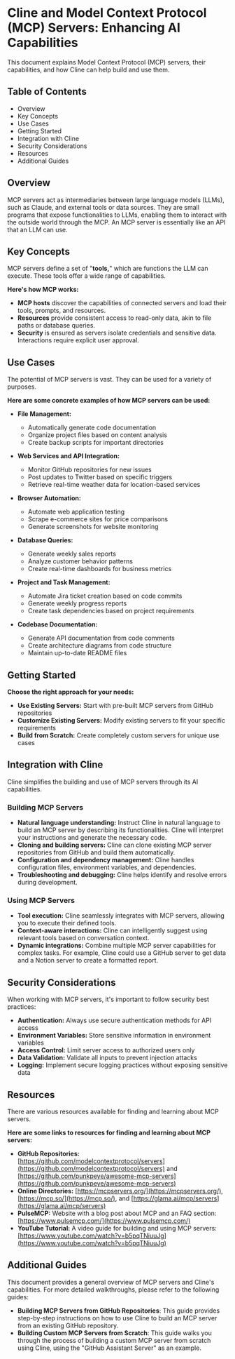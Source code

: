 # Cline and Model Context Protocol (MCP) Servers: Enhancing AI Capabilities

This document explains Model Context Protocol (MCP) servers, their capabilities, and how Cline can help build and use them. 

## Table of Contents
* Overview
* Key Concepts
* Use Cases
* Getting Started
* Integration with Cline
* Security Considerations
* Resources
* Additional Guides

## Overview

MCP servers act as intermediaries between large language models (LLMs), such as Claude, and external tools or data sources. They are small programs that expose functionalities to LLMs, enabling them to interact with the outside world through the MCP. An MCP server is essentially like an API that an LLM can use.

## Key Concepts

MCP servers define a set of "**tools,**" which are functions the LLM can execute. These tools offer a wide range of capabilities. 

**Here's how MCP works:**

*   **MCP hosts** discover the capabilities of connected servers and load their tools, prompts, and resources.
*   **Resources** provide consistent access to read-only data, akin to file paths or database queries. 
*   **Security** is ensured as servers isolate credentials and sensitive data. Interactions require explicit user approval.

## Use Cases

The potential of MCP servers is vast. They can be used for a variety of purposes.

**Here are some concrete examples of how MCP servers can be used:**

* **File Management:** 
  - Automatically generate code documentation
  - Organize project files based on content analysis
  - Create backup scripts for important directories

* **Web Services and API Integration:**
  - Monitor GitHub repositories for new issues
  - Post updates to Twitter based on specific triggers
  - Retrieve real-time weather data for location-based services

* **Browser Automation:**
  - Automate web application testing
  - Scrape e-commerce sites for price comparisons
  - Generate screenshots for website monitoring

* **Database Queries:**
  - Generate weekly sales reports
  - Analyze customer behavior patterns
  - Create real-time dashboards for business metrics

* **Project and Task Management:**
  - Automate Jira ticket creation based on code commits
  - Generate weekly progress reports
  - Create task dependencies based on project requirements

* **Codebase Documentation:**
  - Generate API documentation from code comments
  - Create architecture diagrams from code structure
  - Maintain up-to-date README files

## Getting Started

**Choose the right approach for your needs:**

* **Use Existing Servers:** Start with pre-built MCP servers from GitHub repositories
* **Customize Existing Servers:** Modify existing servers to fit your specific requirements
* **Build from Scratch:** Create completely custom servers for unique use cases

## Integration with Cline

Cline simplifies the building and use of MCP servers through its AI capabilities. 

### Building MCP Servers

*   **Natural language understanding:** Instruct Cline in natural language to build an MCP server by describing its functionalities. Cline will interpret your instructions and generate the necessary code.
*   **Cloning and building servers:** Cline can clone existing MCP server repositories from GitHub and build them automatically.
*   **Configuration and dependency management:** Cline handles configuration files, environment variables, and dependencies.
*   **Troubleshooting and debugging:** Cline helps identify and resolve errors during development.

### Using MCP Servers

*   **Tool execution:** Cline seamlessly integrates with MCP servers, allowing you to execute their defined tools. 
*   **Context-aware interactions:** Cline can intelligently suggest using relevant tools based on conversation context.
*   **Dynamic integrations:** Combine multiple MCP server capabilities for complex tasks. For example, Cline could use a GitHub server to get data and a Notion server to create a formatted report.

## Security Considerations

When working with MCP servers, it's important to follow security best practices:

* **Authentication:** Always use secure authentication methods for API access
* **Environment Variables:** Store sensitive information in environment variables
* **Access Control:** Limit server access to authorized users only
* **Data Validation:** Validate all inputs to prevent injection attacks
* **Logging:** Implement secure logging practices without exposing sensitive data

## Resources

There are various resources available for finding and learning about MCP servers.

**Here are some links to resources for finding and learning about MCP servers:**

*   **GitHub Repositories:** [https://github.com/modelcontextprotocol/servers](https://github.com/modelcontextprotocol/servers) and [https://github.com/punkpeye/awesome-mcp-servers](https://github.com/punkpeye/awesome-mcp-servers)
*   **Online Directories:** [https://mcpservers.org/](https://mcpservers.org/), [https://mcp.so/](https://mcp.so/), and [https://glama.ai/mcp/servers](https://glama.ai/mcp/servers)
*   **PulseMCP:** Website with a blog post about MCP and an FAQ section: [https://www.pulsemcp.com/](https://www.pulsemcp.com/)
*   **YouTube Tutorial:** A video guide for building and using MCP servers: [https://www.youtube.com/watch?v=b5pqTNiuuJg](https://www.youtube.com/watch?v=b5pqTNiuuJg)

## Additional Guides

This document provides a general overview of MCP servers and Cline's capabilities. For more detailed walkthroughs, please refer to the following guides:

*   **Building MCP Servers from GitHub Repositories**: This guide provides step-by-step instructions on how to use Cline to build an MCP server from an existing GitHub repository.
*   **Building Custom MCP Servers from Scratch**: This guide walks you through the process of building a custom MCP server from scratch using Cline, using the "GitHub Assistant Server" as an example.
